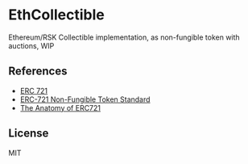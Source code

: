 # EthCollectible

Ethereum/RSK Collectible implementation, as non-fungible token with auctions, WIP

## References

- [ERC 721](http://erc721.org/)
- [ERC-721 Non-Fungible Token Standard](https://github.com/ethereum/EIPs/blob/master/EIPS/eip-721.md)
- [The Anatomy of ERC721](https://medium.com/crypto-currently/the-anatomy-of-erc721-e9db77abfc24)

## License

MIT


